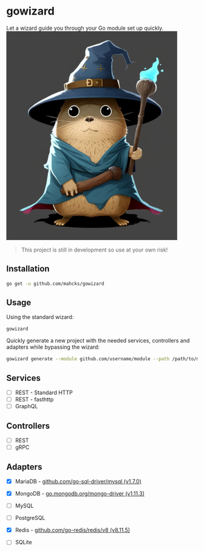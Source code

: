 # gowizard
Let a wizard guide you through your Go module set up quickly.
![Gopher Wizard](wizard.png)

> This project is still in development so use at your own risk!

## Installation
```bash
go get -u github.com/mahcks/gowizard
```

## Usage
Using the standard wizard:
```bash
gowizard
```

Quickly generate a new project with the needed services, controllers and adapters while bypassing the wizard:
```bash
gowizard generate --module github.com/username/module --path /path/to/module --adapter mariadb,redis,mongodb
```

## Services
- [ ] REST - Standard HTTP
- [ ] REST - fasthttp
- [ ] GraphQL

## Controllers
- [ ] REST
- [ ] gRPC

## Adapters
- [x] MariaDB - [github.com/go-sql-driver/mysql (v1.7.0)](https://github.com/go-sql-driver/mysql)
- [x] MongoDB - [go.mongodb.org/mongo-driver (v1.11.3)](https://github.com/mongodb/mongo-go-driver)
- [ ] MySQL
- [ ] PostgreSQL
- [x] Redis - [github.com/go-redis/redis/v8 (v8.11.5)](https://github.com/redis/go-redis)
- [ ] SQLite

